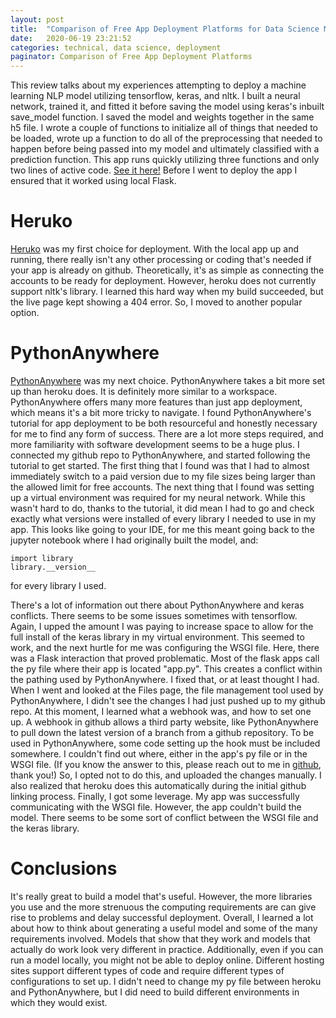 ```yaml
---
layout: post
title:  "Comparison of Free App Deployment Platforms for Data Science Models"
date:   2020-06-19 23:21:52
categories: technical, data science, deployment
paginator: Comparison of Free App Deployment Platforms
---
```


This review talks about my experiences attempting to deploy a machine learning NLP model utilizing tensorflow, keras, and nltk. I built a neural network, trained it, and fitted it before saving the model using keras's inbuilt save_model function. I saved the model and weights together in the same h5 file. I wrote a couple of functions to initialize all of things that needed to be loaded, wrote up a function to do all of the preprocessing that needed to happen before being passed into my model and ultimately classified with a prediction function. This app runs quickly utilizing three functions and only two lines of active code. [See it here!][link1] Before I went to deploy the app I ensured that it worked using local Flask.

# Heruko

[Heruko][link2] was my first choice for deployment. With the local app up and running, there really isn't any other processing or coding that's needed if your app is already on github. Theoretically, it's as simple as connecting the accounts to be ready for deployment. However, heroku does not currently support nltk's library. I learned this hard way when my build succeeded, but the live page kept showing a 404 error. So, I moved to another popular option.

# PythonAnywhere

[PythonAnywhere][link3] was my next choice. PythonAnywhere takes a bit more set up than heroku does. It is definitely more similar to a workspace. PythonAnywhere offers many more features than just app deployment, which means it's a bit more tricky to navigate. I found PythonAnywhere's tutorial for app deployment to be both resourceful and honestly necessary for me to find any form of success. There are a lot more steps required, and more familiarity with software development seems to be a huge plus. I connected my github repo to PythonAnywhere, and started following the tutorial to get started. The first thing that I found was that I had to almost immediately switch to a paid version due to my file sizes being larger than the allowed limit for free accounts. The next thing that I found was setting up a virtual environment was required for my neural network. While this wasn't hard to do, thanks to the tutorial, it did mean I had to go and check exactly what versions were installed of every library I needed to use in my app. This looks like going to your IDE, for me this meant going back to the jupyter notebook where I had originally built the model, and:
```
import library
library.__version__
```
for every library I used.

There's a lot of information out there about PythonAnywhere and keras conflicts. There seems to be some issues sometimes with tensorflow. Again, I upped the amount I was paying to increase space to allow for the full install of the keras library in my virtual environment. This seemed to work, and the next hurtle for me was configuring the WSGI file. Here, there was a Flask interaction that proved problematic. Most of the flask apps call the py file where their app is located "app.py". This creates a conflict within the pathing used by PythonAnywhere. I fixed that, or at least thought I had. When I went and looked at the Files page, the file management tool used by PythonAnywhere, I didn't see the changes I had just pushed up to my github repo. At this moment, I learned what a webhook was, and how to set one up. A webhook in github allows a third party website, like PythonAnywhere to pull down the latest version of a branch from a github repository. To be used in PythonAnywhere, some code setting up the hook must be included somewhere. I couldn't find out where, either in the app's py file or in the WSGI file. (If you know the answer to this, please reach out to me in [github][link1], thank you!) So, I opted not to do this, and uploaded the changes manually. I also realized that heroku does this automatically during the initial github linking process. Finally, I got some leverage. My app was successfully communicating with the WSGI file. However, the app couldn't build the model. There seems to be some sort of conflict between the WSGI file and the keras library.

# Conclusions

It's really great to build a model that's useful. However, the more libraries you use and the more strenuous the computing requirements are can give rise to problems and delay successful deployment. Overall, I learned a lot about how to think about generating a useful model and some of the many requirements involved. Models that show that they work and models that actually do work look very different in practice. Additionally, even if you can run a model locally, you might not be able to deploy online. Different hosting sites support different types of code and require different types of configurations to set up. I didn't need to change my py file between heroku and PythonAnywhere, but I did need to build different environments in which they would exist.


[link1]: https://github.com/eannefawcett/lexile-determination-app
[link2]: https://heroku.com
[link3]: https://pythonanywhere.com
